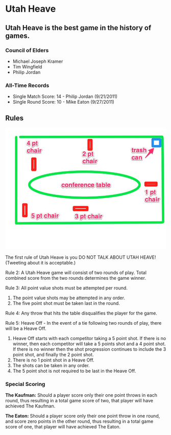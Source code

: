 # Utah Heave

## Utah Heave is the best game in the history of games.

### Council of Elders

- Michael Joseph Kramer
- Tim Wingfield
- Philip Jordan

### All-Time Records

- Single Match Score: 14 - Philip Jordan (9/21/2011)
- Single Round Score: 10 - Mike Eaton (9/27/2011)

## Rules

![Utah Heave Arena](./images/UtahHeave.jpg "Utah Heave Arena")

The first rule of Utah Heave is you DO NOT TALK ABOUT UTAH HEAVE! (Tweeting about it is
acceptable.)

Rule 2: A Utah Heave game will consist of two rounds of play. Total combined score from
the two rounds determines the game winner.

Rule 3: All point value shots must be attempted per round.
1. The point value shots may be attempted in any order.
2. The five point shot must be taken last in the round.

Rule 4: Any throw that hits the table disqualifies the player for the game.

Rule 5: Heave Off - In the event of a tie following two rounds of play, there will be a
Heave Off.
1. Heave Off starts with each competitor taking a 5 point shot. If there is no
    winner, then each competitor will take a 5 points shot and a 4 point shot. If there
    is no winner then the shot progression continues to include the 3 point shot, and
    finally the 2 point shot.
2. There is no 1 point shot in a Heave Off.
3. The shots can be taken in any order.
4. The 5 point shot is not required to be last in the Heave Off.

### Special Scoring

**The Kaufman:** Should a player score only their one point throws in each round, thus
resulting in a total game score of two, that player will have achieved The Kaufman.

**The Eaton:** Should a player score only their one point throw in one round, and
score zero points in the other round, thus resulting in a total game score of one, that
player will have achieved The Eaton.
